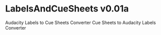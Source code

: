 # LabelsAndCueSheets v0.01a
Audacity Labels to Cue Sheets Converter
Cue Sheets to Audacity Labels Converter
